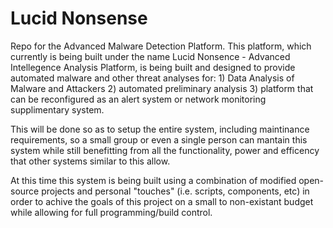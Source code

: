 Lucid Nonsense
========================

Repo for the Advanced Malware Detection Platform. This platform, which currently is being built under the name Lucid Nonsence - Advanced Intellegence Analysis Platform,
is being built and designed to provide automated malware and other threat analyses for: 1) Data Analysis of Malware and Attackers 2) automated preliminary analysis 3) platform that can be reconfigured as an alert system or network monitoring supplimentary system.

This will be done so as to setup the entire system, including maintinance requirements, so a small group or even a single person can mantain this system while still benefitting from all the functionality, power and efficency that other systems similar to this allow. 

At this time this system is being built using a combination of modified open-source projects and personal "touches" (i.e. scripts, components, etc) in order to achive the goals of this project on a small to non-existant budget while allowing for full programming/build control.
